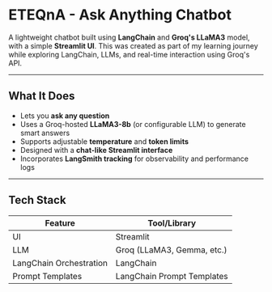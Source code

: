 # ETEQnA - Ask Anything Chatbot

A lightweight chatbot built using **LangChain** and **Groq's LLaMA3** model, with a simple **Streamlit UI**. This was created as part of my learning journey while exploring LangChain, LLMs, and real-time interaction using Groq's API.

---

##  What It Does

- Lets you **ask any question**
- Uses a Groq-hosted **LLaMA3-8b** (or configurable LLM) to generate smart answers
- Supports adjustable **temperature** and **token limits**
- Designed with a **chat-like Streamlit interface**
- Incorporates **LangSmith tracking** for observability and performance logs

---

##  Tech Stack

| Feature                 | Tool/Library                |
|-------------------------|-----------------------------|
| UI                      | Streamlit                   |
| LLM                     | Groq (LLaMA3, Gemma, etc.)  |
| LangChain Orchestration | LangChain                   |
| Prompt Templates        | LangChain Prompt Templates  |



